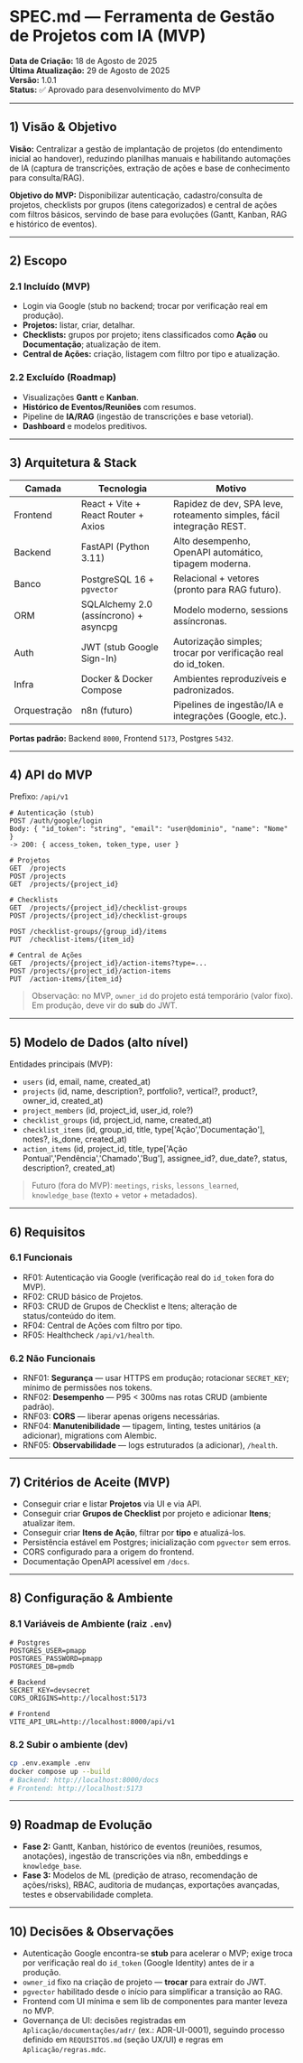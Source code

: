# SPEC.md — Ferramenta de Gestão de Projetos com IA (MVP)

**Data de Criação:** 18 de Agosto de 2025  
**Última Atualização:** 29 de Agosto de 2025  
**Versão:** 1.0.1  
**Status:** ✅ Aprovado para desenvolvimento do MVP

---

## 1) Visão & Objetivo

**Visão:** Centralizar a gestão de implantação de projetos (do entendimento inicial ao handover), reduzindo planilhas manuais e habilitando automações de IA (captura de transcrições, extração de ações e base de conhecimento para consulta/RAG).

**Objetivo do MVP:** Disponibilizar autenticação, cadastro/consulta de projetos, checklists por grupos (itens categorizados) e central de ações com filtros básicos, servindo de base para evoluções (Gantt, Kanban, RAG e histórico de eventos).

---

## 2) Escopo

### 2.1 Incluído (MVP)
- Login via Google (stub no backend; trocar por verificação real em produção).
- **Projetos:** listar, criar, detalhar.
- **Checklists:** grupos por projeto; itens classificados como **Ação** ou **Documentação**; atualização de item.
- **Central de Ações:** criação, listagem com filtro por tipo e atualização.

### 2.2 Excluído (Roadmap)
- Visualizações **Gantt** e **Kanban**.
- **Histórico de Eventos/Reuniões** com resumos.
- Pipeline de **IA/RAG** (ingestão de transcrições e base vetorial).
- **Dashboard** e modelos preditivos.

---

## 3) Arquitetura & Stack

| Camada       | Tecnologia                                    | Motivo                                                                 |
|--------------|-----------------------------------------------|------------------------------------------------------------------------|
| Frontend     | React + Vite + React Router + Axios           | Rapidez de dev, SPA leve, roteamento simples, fácil integração REST.  |
| Backend      | FastAPI (Python 3.11)                         | Alto desempenho, OpenAPI automático, tipagem moderna.                 |
| Banco        | PostgreSQL 16 + `pgvector`                    | Relacional + vetores (pronto para RAG futuro).                        |
| ORM          | SQLAlchemy 2.0 (assíncrono) + asyncpg         | Modelo moderno, sessions assíncronas.                                 |
| Auth         | JWT (stub Google Sign-In)                     | Autorização simples; trocar por verificação real do id_token.         |
| Infra        | Docker & Docker Compose                       | Ambientes reproduzíveis e padronizados.                               |
| Orquestração | n8n (futuro)                                  | Pipelines de ingestão/IA e integrações (Google, etc.).               |

**Portas padrão:** Backend `8000`, Frontend `5173`, Postgres `5432`.

---

## 4) API do MVP

Prefixo: `/api/v1`

```http
# Autenticação (stub)
POST /auth/google/login
Body: { "id_token": "string", "email": "user@dominio", "name": "Nome" }
-> 200: { access_token, token_type, user }
```

```http
# Projetos
GET  /projects
POST /projects
GET  /projects/{project_id}
```

```http
# Checklists
GET  /projects/{project_id}/checklist-groups
POST /projects/{project_id}/checklist-groups

POST /checklist-groups/{group_id}/items
PUT  /checklist-items/{item_id}
```

```http
# Central de Ações
GET  /projects/{project_id}/action-items?type=...
POST /projects/{project_id}/action-items
PUT  /action-items/{item_id}
```

> Observação: no MVP, `owner_id` do projeto está temporário (valor fixo). Em produção, deve vir do **sub** do JWT.

---

## 5) Modelo de Dados (alto nível)

Entidades principais (MVP):

- `users` (id, email, name, created_at)
- `projects` (id, name, description?, portfolio?, vertical?, product?, owner_id, created_at)
- `project_members` (id, project_id, user_id, role?)
- `checklist_groups` (id, project_id, name, created_at)
- `checklist_items` (id, group_id, title, type['Ação','Documentação'], notes?, is_done, created_at)
- `action_items` (id, project_id, title, type['Ação Pontual','Pendência','Chamado','Bug'], assignee_id?, due_date?, status, description?, created_at)

> Futuro (fora do MVP): `meetings`, `risks`, `lessons_learned`, `knowledge_base` (texto + vetor + metadados).

---

## 6) Requisitos

### 6.1 Funcionais
- RF01: Autenticação via Google (verificação real do `id_token` fora do MVP).
- RF02: CRUD básico de Projetos.
- RF03: CRUD de Grupos de Checklist e Itens; alteração de status/conteúdo do item.
- RF04: Central de Ações com filtro por tipo.
- RF05: Healthcheck `/api/v1/health`.

### 6.2 Não Funcionais
- RNF01: **Segurança** — usar HTTPS em produção; rotacionar `SECRET_KEY`; mínimo de permissões nos tokens.
- RNF02: **Desempenho** — P95 < 300ms nas rotas CRUD (ambiente padrão).
- RNF03: **CORS** — liberar apenas origens necessárias.
- RNF04: **Manutenibilidade** — tipagem, linting, testes unitários (a adicionar), migrations com Alembic.
- RNF05: **Observabilidade** — logs estruturados (a adicionar), `/health`.

---

## 7) Critérios de Aceite (MVP)

- Conseguir criar e listar **Projetos** via UI e via API.
- Conseguir criar **Grupos de Checklist** por projeto e adicionar **Itens**; atualizar item.
- Conseguir criar **Itens de Ação**, filtrar por **tipo** e atualizá-los.
- Persistência estável em Postgres; inicialização com `pgvector` sem erros.
- CORS configurado para a origem do frontend.
- Documentação OpenAPI acessível em `/docs`.

---

## 8) Configuração & Ambiente

### 8.1 Variáveis de Ambiente (raiz `.env`)
```env
# Postgres
POSTGRES_USER=pmapp
POSTGRES_PASSWORD=pmapp
POSTGRES_DB=pmdb

# Backend
SECRET_KEY=devsecret
CORS_ORIGINS=http://localhost:5173

# Frontend
VITE_API_URL=http://localhost:8000/api/v1
```

### 8.2 Subir o ambiente (dev)
```bash
cp .env.example .env
docker compose up --build
# Backend: http://localhost:8000/docs
# Frontend: http://localhost:5173
```

---

## 9) Roadmap de Evolução

- **Fase 2:** Gantt, Kanban, histórico de eventos (reuniões, resumos, anotações), ingestão de transcrições via n8n, embeddings e `knowledge_base`.
- **Fase 3:** Modelos de ML (predição de atraso, recomendação de ações/risks), RBAC, auditoria de mudanças, exportações avançadas, testes e observabilidade completa.

---

## 10) Decisões & Observações

- Autenticação Google encontra-se **stub** para acelerar o MVP; exige troca por verificação real do `id_token` (Google Identity) antes de ir a produção.
- `owner_id` fixo na criação de projeto — **trocar** para extrair do JWT.
- `pgvector` habilitado desde o início para simplificar a transição ao RAG.
- Frontend com UI mínima e sem lib de componentes para manter leveza no MVP.
- Governança de UI: decisões registradas em `Aplicação/documentações/adr/` (ex.: ADR-UI-0001), seguindo processo definido em `REQUISITOS.md` (seção UX/UI) e regras em `Aplicação/regras.mdc`.
